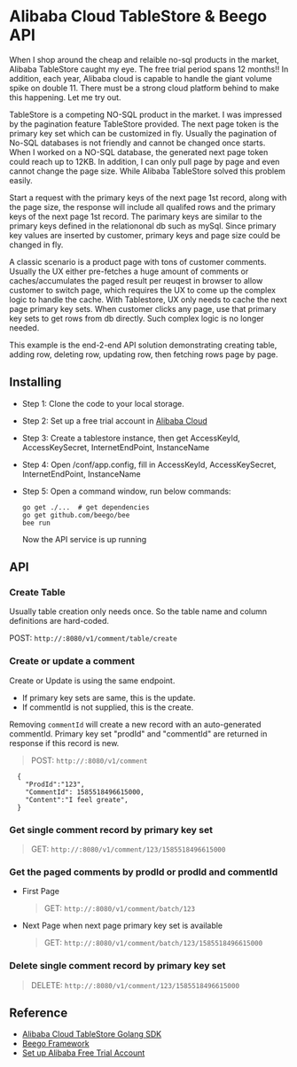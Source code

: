 # Alibaba Cloud TableStore & Beego API

When I shop around the cheap and relaible no-sql products in the market, Alibaba TableStore caught my eye. The free trial period spans 12 months!! In addition, each year, Alibaba cloud is capable to handle the giant volume spike on double 11. There must be a strong cloud platform behind to make this happening. Let me try out. 

TableStore is a competing NO-SQL product in the market. I was impressed by the pagination feature TableStore provided. The next page token is the primary key set which can be customized in fly. Usually the pagination of No-SQL databases is not friendly and cannot be changed once starts. When I worked on a NO-SQL database, the generated next page token could reach up to 12KB. In addition, I can only pull page by page and even cannot change the page size. While Alibaba TableStore solved this problem easily. 

Start a request with the primary keys of the next page 1st record, along with the page size, the response will include all qualifed rows and the primary keys of the next page 1st record. The parimary keys are similar to the primary keys defined in the relationonal db such as mySql. Since primary key values are inserted by customer, primary keys and page size could be changed in fly.

A classic scenario is a product page with tons of customer comments. Usually the UX either pre-fetches a huge amount of comments or caches/accumulates the paged result per reuqest in browser to allow customer to switch page, which requires the UX to come up the complex logic to handle the cache. With Tablestore, UX only needs to cache the next page primary key sets. When customer clicks any page, use that primary key sets to get rows from db directly. Such complex logic is no longer needed. 

This example is the end-2-end API solution demonstrating creating table, adding row, deleting row, updating row, then fetching rows page by page. 

## Installing

* Step 1: Clone the code to your local storage. 
* Step 2: Set up a free trial account in [Alibaba Cloud](https://us.alibabacloud.com)
* Step 3: Create a tablestore instance, then get AccessKeyId, AccessKeySecret, InternetEndPoint, InstanceName
* Step 4: Open /conf/app.config, fill in AccessKeyId, AccessKeySecret, InternetEndPoint, InstanceName 
* Step 5: Open a command window, run below commands:

  ```dos
  go get ./...  # get dependencies
  go get github.com/beego/bee
  bee run
  ```
  Now the API service is up running
  

## API
### Create Table
Usually table creation only needs once. So the table name and column definitions are hard-coded. 

  POST:    `http://:8080/v1/comment/table/create`
  
### Create or update a comment
Create or Update is using the same endpoint. 
  - If primary key sets are same, this is the update. 
  - If commentId is not supplied, this is the create.

Removing `commentId` will create a new record with an auto-generated commentId. Primary key set "prodId" and "commentId" are returned in response if this record is new.

  > POST:    `http://:8080/v1/comment`
      
      {
        "ProdId":"123",
        "CommentId": 1585518496615000,   
        "Content":"I feel greate",
      }

### Get single comment record by primary key set

  > GET:    `http://:8080/v1/comment/123/1585518496615000`
  

### Get the paged comments by prodId or prodId and commentId

  - First Page
    > GET:    `http://:8080/v1/comment/batch/123`

  - Next Page when next page primary key set is available
    > GET:    `http://:8080/v1/comment/batch/123/1585518496615000`

### Delete single comment record by primary key set

  > DELETE:    `http://:8080/v1/comment/123/1585518496615000`

## Reference
 * [Alibaba Cloud TableStore Golang SDK](https://github.com/aliyun/alibaba-cloud-sdk-go)
 * [Beego Framework](https://github.com/astaxie/beego)
 * [Set up Alibaba Free Trial Account](https://us.alibabacloud.com)
 
